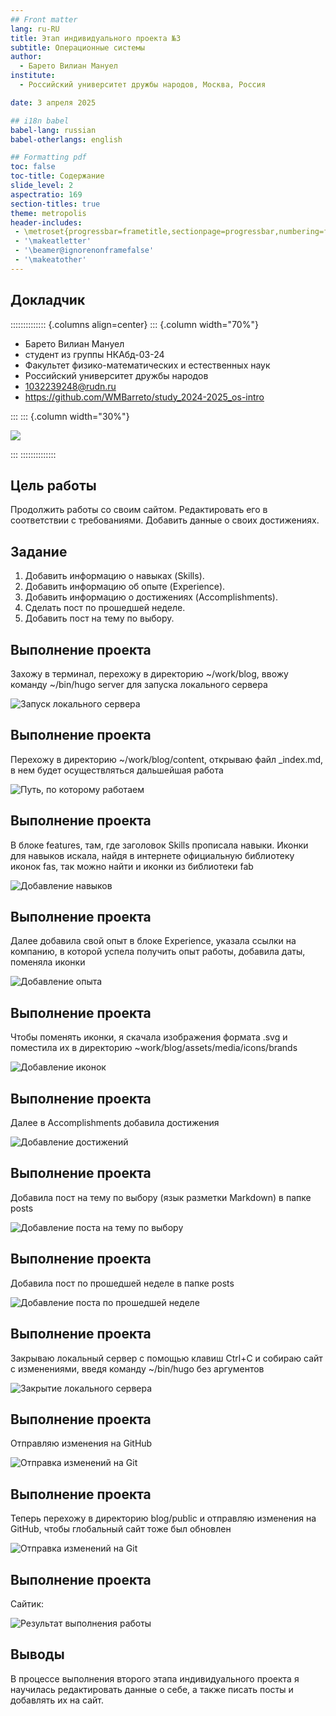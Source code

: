 ```yaml
---
## Front matter
lang: ru-RU
title: Этап индивидуального проекта №3
subtitle: Операционные системы
author:
  - Барето Вилиан Мануел
institute:
  - Российский университет дружбы народов, Москва, Россия

date: 3 апреля 2025

## i18n babel
babel-lang: russian
babel-otherlangs: english

## Formatting pdf
toc: false
toc-title: Содержание
slide_level: 2
aspectratio: 169
section-titles: true
theme: metropolis
header-includes:
 - \metroset{progressbar=frametitle,sectionpage=progressbar,numbering=fraction}
 - '\makeatletter'
 - '\beamer@ignorenonframefalse'
 - '\makeatother'
---
```


## Докладчик

:::::::::::::: {.columns align=center}
::: {.column width="70%"}

  * Барето Вилиан Мануел
  * студент из группы НКАбд-03-24
  * Факультет физико-математических и естественных наук
  * Российский университет дружбы народов
  * [1032239248@rudn.ru](mailto:1032239248@rudn.ru)
  * https://github.com/WMBarreto/study_2024-2025_os-intro


:::
::: {.column width="30%"}

![](./image/я.jpg)

:::
::::::::::::::

## Цель работы

Продолжить работы со своим сайтом. Редактировать его в соответствии с требованиями. Добавить данные о своих достижениях.

## Задание

1. Добавить информацию о навыках (Skills).
2. Добавить информацию об опыте (Experience).
3. Добавить информацию о достижениях (Accomplishments).
4. Сделать пост по прошедшей неделе.
5. Добавить пост на тему по выбору.

## Выполнение проекта

Захожу в терминал, перехожу в директорию ~/work/blog, ввожу команду ~/bin/hugo server для запуска локального сервера

![Запуск локального сервера](image/1.png)

## Выполнение проекта

Перехожу в директорию ~/work/blog/content, открываю файл _index.md, в нем будет осуществляться дальшейшая работа

![Путь, по которому работаем](image/2.png)

## Выполнение проекта

В блоке features, там, где заголовок Skills прописала навыки. Иконки для навыков искала, найдя в интернете официальную библиотеку иконок fas, так можно найти и иконки из библиотеки fab

![Добавление навыков](image/3.png)

## Выполнение проекта

Далее добавила свой опыт в блоке Experience, указала ссылки на компанию, в которой успела получить опыт работы, добавила даты, поменяла иконки

![Добавление опыта](image/4.png)

## Выполнение проекта

Чтобы поменять иконки, я скачала изображения формата .svg и поместила их в директорию ~work/blog/assets/media/icons/brands

![Добавление иконок](image/5.png)

## Выполнение проекта

Далее в Accomplishments добавила достижения

![Добавление достижений](image/6.png)

## Выполнение проекта

Добавила пост на тему по выбору (язык разметки Markdown) в папке posts

![Добавление поста на тему по выбору](image/7.png)

## Выполнение проекта

Добавила пост по прошедшей неделе в папке posts

![Добавление поста по прошедшей неделе](image/8.png)

## Выполнение проекта

Закрываю локальный сервер с помощью клавиш Ctrl+C и собираю сайт с изменениями, введя команду ~/bin/hugo без аргументов

![Закрытие локального сервера](image/9.png)

## Выполнение проекта

Отправляю изменения на GitHub

![Отправка изменений на Git](image/10.png)

## Выполнение проекта

Теперь перехожу в директорию blog/public и отправляю изменения на GitHub, чтобы глобальный сайт тоже был обновлен

![Отправка изменений на Git](image/11.png)

## Выполнение проекта

Сайтик:

![Результат выполнения работы](image/12.png)

## Выводы

В процессе выполнения второго этапа индивидуального проекта я научилась редактировать данные о себе, а также писать посты и добавлять их на сайт.

